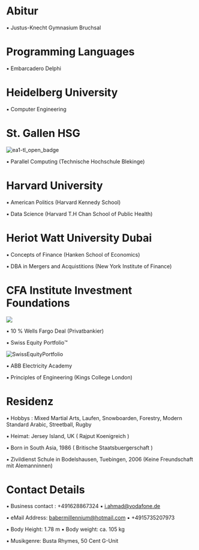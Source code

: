 # Abitur

▪︎ Justus-Knecht Gymnasium Bruchsal

# Programming Languages 

▪︎ Embarcadero Delphi 

# Heidelberg University 

▪︎ Computer Engineering 

# St. Gallen HSG 

![ea1-tl_open_badge](https://user-images.githubusercontent.com/95079463/151658291-bc2de3cf-efd4-4f38-bf4a-dde187391570.png)

▪︎ Parallel Computing (Technische Hochschule Blekinge)

# Harvard University 

▪︎ American Politics (Harvard Kennedy School)

▪︎ Data Science (Harvard T.H Chan School of Public Health)

# Heriot Watt University Dubai 

▪︎ Concepts of Finance (Hanken School of Economics)

▪︎ DBA in Mergers and Acquistitions (New York Institute of Finance)

#  CFA Institute Investment Foundations 

<img src="https://user-images.githubusercontent.com/95079463/151157248-4fa7d6fe-7dc8-4cd3-a9e1-3263252d3028.png">

▪︎ 10 % Wells Fargo Deal (Privatbankier)

▪︎ Swiss Equity Portfolio™️

![SwissEquityPortfolio](https://user-images.githubusercontent.com/95079463/156522393-272bb017-e660-4022-a998-33063f54dfd0.png)

▪︎ ABB Electricity Academy 

▪︎ Principles of Engineering (Kings College London)

# Residenz 

▪︎ Hobbys : Mixed Martial Arts, Laufen, Snowboarden, Forestry, Modern Standard Arabic, Streetball, Rugby

▪︎ Heimat: Jersey Island, UK ( Rajput Koenigreich )

▪︎ Born in South Asia, 1986  ( Britische Staatsbuergerschaft )

▪︎ Zivildienst Schule in Bodelshausen,  Tuebingen, 2006 (Keine Freundschaft mit Alemanninnen)

# Contact Details 

▪︎ Business contact : +491628867324 ▪︎ i.ahmad@vodafone.de 

▪︎ eMail Address: babermillennium@hotmail.com ▪︎ +4915735207973

▪︎ Body Height: 1.78 m ▪︎ Body weight: ca. 105 kg

▪︎ Musikgenre: Busta Rhymes, 50 Cent G-Unit 






